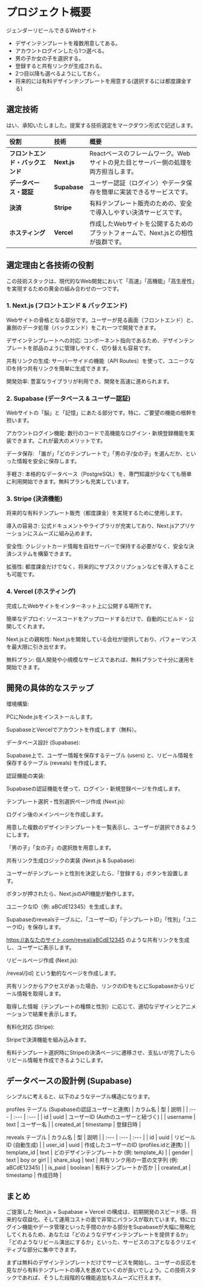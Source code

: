 # プロジェクト概要

ジェンダーリビールできるWebサイト

* デザインテンプレートを複数用意してある。
* アカウントログインしたら1つ選べる。
* 男の子か女の子を選択する。
* 登録すると共有リンクが生成される。
* 2つ目以降も選べるようにしておく。
* 将来的には有料デザインテンプレートを用意する(選択するには都度課金する)

## 選定技術

はい、承知いたしました。提案する技術選定をマークダウン形式で記述します。

| 役割 | 技術 | 概要 |
| :--- | :--- | :--- |
| **フロントエンド・バックエンド** | **Next.js** | Reactベースのフレームワーク。Webサイトの見た目とサーバー側の処理を両方担当します。 |
| **データベース・認証** | **Supabase** | ユーザー認証（ログイン）やデータ保存を簡単に実装できるサービスです。 |
| **決済** | **Stripe** | 有料テンプレート販売のための、安全で導入しやすい決済サービスです。 |
| **ホスティング** | **Vercel** | 作成したWebサイトを公開するためのプラットフォームで、Next.jsとの相性が抜群です。 |

## 選定理由と各技術の役割
この技術スタックは、現代的なWeb開発において「高速」「高機能」「高生産性」を実現するための黄金の組み合わせの一つです。

### 1. Next.js (フロントエンド & バックエンド)
Webサイトの骨格となる部分です。ユーザーが見る画面（フロントエンド）と、裏側のデータ処理（バックエンド）をこれ一つで開発できます。

デザインテンプレートへの対応: コンポーネント指向であるため、デザインテンプレートを部品のように管理しやすく、切り替えも容易です。

共有リンクの生成: サーバーサイドの機能（API Routes）を使って、ユニークなIDを持つ共有リンクを簡単に生成できます。

開発効率: 豊富なライブラリが利用でき、開発を高速に進められます。

### 2. Supabase (データベース & ユーザー認証)
Webサイトの「脳」と「記憶」にあたる部分です。特に、ご要望の機能の根幹を担います。

アカウントログイン機能: 数行のコードで高機能なログイン・新規登録機能を実装できます。これが最大のメリットです。

データ保存: 「誰が」「どのテンプレートで」「男の子/女の子」を選んだか、といった情報を安全に保存します。

手軽さ: 本格的なデータベース（PostgreSQL）を、専門知識が少なくても簡単に利用開始できます。無料プランも充実しています。

### 3. Stripe (決済機能)
将来的な有料テンプレート販売（都度課金）を実現するために使用します。

導入の容易さ: 公式ドキュメントやライブラリが充実しており、Next.jsアプリケーションにスムーズに組み込めます。

安全性: クレジットカード情報を自社サーバーで保持する必要がなく、安全な決済システムを構築できます。

拡張性: 都度課金だけでなく、将来的にサブスクリプションなどを導入することも可能です。

### 4. Vercel (ホスティング)
完成したWebサイトをインターネット上に公開する場所です。

簡単なデプロイ: ソースコードをアップロードするだけで、自動的にビルド・公開してくれます。

Next.jsとの親和性: Next.jsを開発している会社が提供しており、パフォーマンスを最大限に引き出せます。

無料プラン: 個人開発や小規模なサービスであれば、無料プランで十分に運用を開始できます。

## 開発の具体的なステップ
環境構築:

PCにNode.jsをインストールします。

SupabaseとVercelでアカウントを作成します（無料）。

データベース設計 (Supabase):

Supabase上で、ユーザー情報を保存するテーブル (users) と、リビール情報を保存するテーブル (reveals) を作成します。

認証機能の実装:

Supabaseの認証機能を使って、ログイン・新規登録ページを作成します。

テンプレート選択・性別選択ページ作成 (Next.js):

ログイン後のメインページを作成します。

用意した複数のデザインテンプレートを一覧表示し、ユーザーが選択できるようにします。

「男の子」「女の子」の選択肢を用意します。

共有リンク生成ロジックの実装 (Next.js & Supabase):

ユーザーがテンプレートと性別を決定したら、「登録する」ボタンを設置します。

ボタンが押されたら、Next.jsのAPI機能が動作します。

ユニークなID（例: aBCdE12345）を生成します。

Supabaseのrevealsテーブルに、「ユーザーID」「テンプレートID」「性別」「ユニークID」を保存します。

https://あなたのサイト.com/reveal/aBCdE12345 のような共有リンクを生成し、ユーザーに表示します。

リビールページ作成 (Next.js):

/reveal/[id] という動的なページを作成します。

共有リンクからアクセスがあった場合、リンクのIDをもとにSupabaseからリビール情報を取得します。

取得した情報（テンプレートの種類と性別）に応じて、適切なデザインとアニメーションで結果を表示します。

有料化対応 (Stripe):

Stripeで決済機能を組み込みます。

有料テンプレート選択時にStripeの決済ページに遷移させ、支払いが完了したらリビール情報を作成できるようにします。

## データベースの設計例 (Supabase)
シンプルに考えると、以下のようなテーブル構造になります。

profiles テーブル (Supabaseの認証ユーザーと連携)
| カラム名 | 型 | 説明 |
| :--- | :--- | :--- |
| id | uuid | ユーザーID (Authのユーザーと紐づく) |
| username | text | ユーザー名 |
| created_at | timestamp | 登録日時 |

reveals テーブル
| カラム名 | 型 | 説明 |
| :--- | :--- | :--- |
| id | uuid | リビールID (自動生成) |
| user_id | uuid | 作成したユーザーのID (profiles.idと連携) |
| template_id | text | どのデザインテンプレートか (例: template_A) |
| gender | text | boy or girl |
| share_slug | text | 共有リンク用の一意の文字列 (例: aBCdE12345) |
| is_paid | boolean | 有料テンプレートか否か |
| created_at | timestamp | 作成日時 |

## まとめ
ご提案した Next.js + Supabase + Vercel の構成は、初期開発のスピード感、将来的な収益化、そして運用コストの面で非常にバランスが取れています。特にログイン機能やデータ管理といった手間のかかる部分をSupabaseが大幅に簡略化してくれるため、あなたは「どのようなデザインテンプレートを提供するか」「どのようなリビール演出にするか」といった、サービスのコアとなるクリエイティブな部分に集中できます。

まずは無料のデザインテンプレートだけでサービスを開始し、ユーザーの反応を見ながら有料テンプレートの導入を進めていくのが良いでしょう。この技術スタックであれば、そうした段階的な機能追加もスムーズに行えます。
